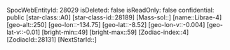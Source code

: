 ﻿---
location: [-8.52,-134.75,250]
type: Station
tags:
- astro/Star

---
SpocWebEntityId: 28029
isDeleted: false
isReadOnly: false
confidential: public
[star-class::A0]
[star-class-id::28189]
[Mass-sol::]
[name::Librae-4]
[geo-alt::250]
[geo-lon::-134.75]
[geo-lat::-8.52]
[geo-lon-v::-0.004]
[geo-lat-v::-0.01]
[bright-min::49]
[bright-max::59]
[Zodiac-index::4]
[ZodiacId::28131]
[NextStarId::]

